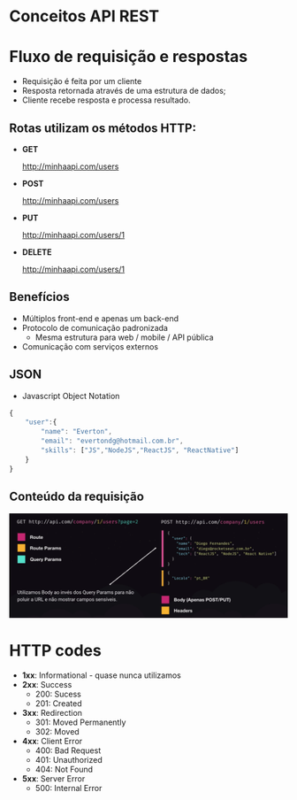 # Conceitos API REST

# Fluxo de requisição e respostas

- Requisição é feita por um cliente
- Resposta retornada através de uma estrutura de dados;
- Cliente recebe resposta e processa resultado.

## Rotas utilizam os métodos HTTP:

- **GET**

    http://minhaapi.com/users

- **POST**

    http://minhaapi.com/users

- **PUT**

    http://minhaapi.com/users/1

- **DELETE**

    http://minhaapi.com/users/1

## Benefícios

- Múltiplos front-end e apenas um back-end
- Protocolo de comunicação padronizada
    - Mesma estrutura para web / mobile / API pública
- Comunicação com serviços externos

## JSON

- Javascript Object Notation

```jsx
{
	"user":{
		"name": "Everton",
		"email": "evertondg@hotmail.com.br",
		"skills": ["JS","NodeJS","ReactJS", "ReactNative"]
	}
}
```

## Conteúdo da requisição

![Conceitos%20API%20REST/Untitled.png](Conceitos%20API%20REST/Untitled.png)

# HTTP codes

- **1xx**: Informational - quase nunca utilizamos
- **2xx**: Success
    - 200: Sucess
    - 201: Created
- **3xx**: Redirection
    - 301: Moved Permanently
    - 302: Moved
- **4xx**: Client Error
    - 400: Bad Request
    - 401: Unauthorized
    - 404: Not Found
- **5xx**: Server Error
    - 500: Internal Error